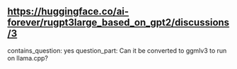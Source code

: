 ## https://huggingface.co/ai-forever/rugpt3large_based_on_gpt2/discussions/3

contains_question: yes
question_part: Can it be converted to ggmlv3 to run on llama.cpp?